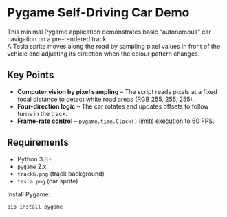 # Pygame Self-Driving Car Demo

This minimal Pygame application demonstrates basic “autonomous” car navigation on a pre-rendered track.  
A Tesla sprite moves along the road by sampling pixel values in front of the vehicle and adjusting its direction when the colour pattern changes.

## Key Points
- **Computer vision by pixel sampling** – The script reads pixels at a fixed focal distance to detect white road areas (RGB 255, 255, 255).
- **Four-direction logic** – The car rotates and updates offsets to follow turns in the track.
- **Frame-rate control** – `pygame.time.Clock()` limits execution to 60 FPS.

## Requirements
- Python 3.8+  
- `pygame` 2.x  
- `track6.png` (track background)  
- `tesla.png` (car sprite)

Install Pygame:

```bash
pip install pygame
